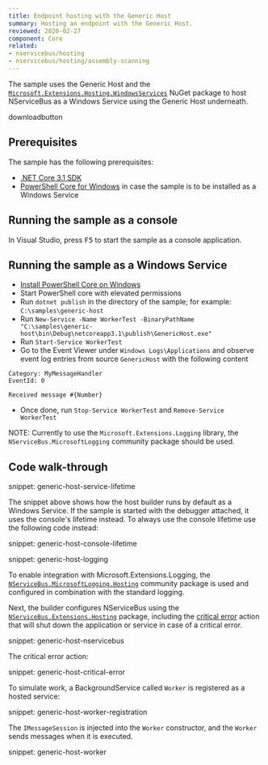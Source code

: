 ```yaml
---
title: Endpoint hosting with the Generic Host
summary: Hosting an endpoint with the Generic Host.
reviewed: 2020-02-27
component: Core
related:
- nservicebus/hosting
- nservicebus/hosting/assembly-scanning
---
```


The sample uses the Generic Host and the [`Microsoft.Extensions.Hosting.WindowsServices`](https://www.nuget.org/packages/Microsoft.Extensions.Hosting.WindowsServices/) NuGet package to host NServiceBus as a Windows Service using the Generic Host underneath.

downloadbutton

## Prerequisites

The sample has the following prerequisites:

- [.NET Core 3.1 SDK](https://www.microsoft.com/net/download/core)
- [PowerShell Core for Windows](https://docs.microsoft.com/en-us/powershell/scripting/install/installing-powershell-core-on-windows) in case the sample is to be installed as a Windows Service

## Running the sample as a console

In Visual Studio, press <kbd>F5</kbd> to start the sample as a console application.

## Running the sample as a Windows Service

- [Install PowerShell Core on Windows](https://docs.microsoft.com/en-us/powershell/scripting/install/installing-powershell-core-on-windows)
- Start PowerShell core with elevated permissions
- Run `dotnet publish` in the directory of the sample; for example: `C:\samples\generic-host`
- Run `New-Service -Name WorkerTest -BinaryPathName "C:\samples\generic-host\bin\Debug\netcoreapp3.1\publish\GenericHost.exe"`
- Run `Start-Service WorkerTest`
- Go to the Event Viewer under `Windows Logs\Applications` and observe event log entries from source `GenericHost` with the following content
```
Category: MyMessageHandler
EventId: 0

Received message #{Number}
```
- Once done, run `Stop-Service WorkerTest` and `Remove-Service WorkerTest`

NOTE: Currently to use the `Microsoft.Extensions.Logging` library, the `NServiceBus.MicrosoftLogging` community package should be used.

## Code walk-through

snippet: generic-host-service-lifetime

The snippet above shows how the host builder runs by default as a Windows Service. If the sample is started with the debugger attached, it uses the console's lifetime instead. To always use the console lifetime use the following code instead:

snippet: generic-host-console-lifetime


snippet: generic-host-logging

To enable integration with Microsoft.Extensions.Logging, the [`NServiceBus.MicrosoftLogging.Hosting`](https://www.nuget.org/packages/NServiceBus.MicrosoftLogging.Hosting/) community package is used and configured in combination with the standard logging.

Next, the builder configures NServiceBus using the [`NServiceBus.Extensions.Hosting`](/nservicebus/hosting/extensions-hosting.md) package, including the [critical error](/nservicebus/hosting/critical-errors.md) action that will shut down the application or service in case of a critical error.

snippet: generic-host-nservicebus

The critical error action:

snippet: generic-host-critical-error

To simulate work, a BackgroundService called `Worker` is registered as a hosted service:

snippet: generic-host-worker-registration

The `IMessageSession` is injected into the `Worker` constructor, and the `Worker` sends messages when it is executed.

snippet: generic-host-worker
